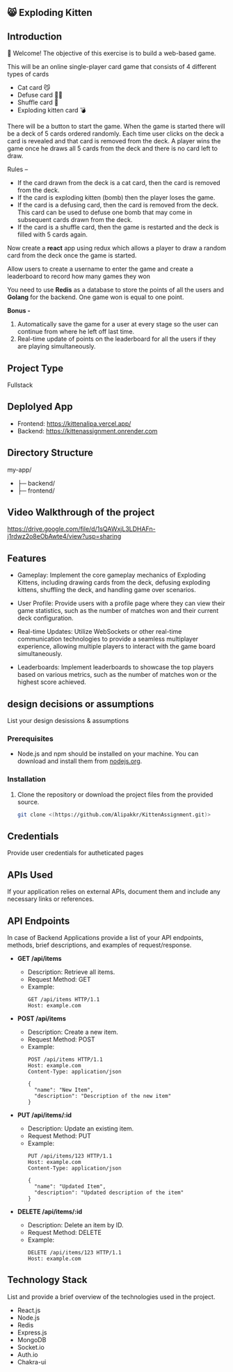 ## 😸 Exploding Kitten

## Introduction
👋 Welcome! The objective of this exercise is to build a web-based game. 

This will be an online single-player card game that consists of 4 different types of cards

- Cat card 😼
- Defuse card 🙅‍♂️
- Shuffle card 🔀
- Exploding kitten card 💣

There will be a button to start the game. When the game is started there will be a deck of 5 cards ordered randomly. Each time user clicks on the deck a card is revealed and that card is removed from the deck. A player wins the game once he draws all 5 cards from the deck and there is no card left to draw. 

Rules –
- If the card drawn from the deck is a cat card, then the card is removed from the deck.
- If the card is exploding kitten (bomb) then the player loses the game.
- If the card is a defusing card, then the card is removed from the deck. This card can be used to defuse one bomb that may come in subsequent cards drawn from the deck.
- If the card is a shuffle card, then the game is restarted and the deck is filled with 5 cards again.

Now create a **react** app using redux which allows a player to draw a random card from the deck once the game is started.

Allow users to create a username to enter the game and create a leaderboard to record how many games they won

You need to use **Redis** as a database to store the points of all the users and **Golang** for the backend. One game won is equal to one point. 

**Bonus -**

1. Automatically save the game for a user at every stage so the user can continue from where he left off last time.
2. Real-time update of points on the leaderboard for all the users if they are playing simultaneously.

## Project Type
Fullstack

## Deplolyed App
- Frontend: https://kittenalipa.vercel.app/
- Backend: https://kittenassignment.onrender.com

## Directory Structure
my-app/
- ├─ backend/
- ├─ frontend/


## Video Walkthrough of the project
https://drive.google.com/file/d/1sQAWxjL3LDHAFn-j1rdwz2o8eObAwte4/view?usp=sharing

## Features
- Gameplay: Implement the core gameplay mechanics of Exploding Kittens, including drawing cards from the deck, defusing exploding kittens, shuffling the deck, and handling game over scenarios.

- User Profile: Provide users with a profile page where they can view their game statistics, such as the number of matches won and their current deck configuration.

- Real-time Updates: Utilize WebSockets or other real-time communication technologies to provide a seamless multiplayer experience, allowing multiple players to interact with the game board simultaneously.

- Leaderboards: Implement leaderboards to showcase the top players based on various metrics, such as the number of matches won or the highest score achieved.

## design decisions or assumptions
List your design desissions & assumptions

### Prerequisites
- Node.js and npm should be installed on your machine. You can download and install them from [nodejs.org](https://nodejs.org/).

### Installation

1. Clone the repository or download the project files from the provided source.
   ```bash
   git clone <(https://github.com/Alipakkr/KittenAssignment.git)>


## Credentials
Provide user credentials for autheticated pages

## APIs Used

If your application relies on external APIs, document them and include any necessary links or references.

## API Endpoints

In case of Backend Applications provide a list of your API endpoints, methods, brief descriptions, and examples of request/response.

- **GET /api/items**
  - Description: Retrieve all items.
  - Request Method: GET
  - Example:
    ```http
    GET /api/items HTTP/1.1
    Host: example.com
    ```

- **POST /api/items**
  - Description: Create a new item.
  - Request Method: POST
  - Example:
    ```http
    POST /api/items HTTP/1.1
    Host: example.com
    Content-Type: application/json

    {
      "name": "New Item",
      "description": "Description of the new item"
    }
    ```

- **PUT /api/items/:id**
  - Description: Update an existing item.
  - Request Method: PUT
  - Example:
    ```http
    PUT /api/items/123 HTTP/1.1
    Host: example.com
    Content-Type: application/json

    {
      "name": "Updated Item",
      "description": "Updated description of the item"
    }
    ```

- **DELETE /api/items/:id**
  - Description: Delete an item by ID.
  - Request Method: DELETE
  - Example:
    ```http
    DELETE /api/items/123 HTTP/1.1
    Host: example.com
    ```

## Technology Stack
List and provide a brief overview of the technologies used in the project.
- React.js
- Node.js
- Redis
- Express.js
- MongoDB
- Socket.io
- Auth.io
- Chakra-ui

